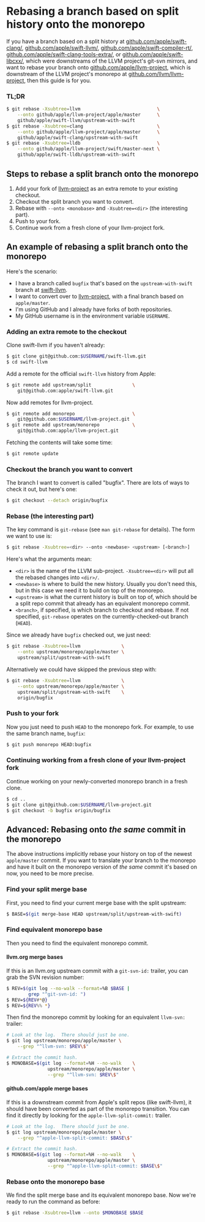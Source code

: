 # Rebasing a branch based on split history onto the monorepo

If you have a branch based on a split history at
[github.com/apple/swift-clang/](https://github.com/apple/swift-clang/),
[github.com/apple/swift-llvm/](https://github.com/apple/swift-llvm/),
[github.com/apple/swift-compiler-rt/](https://github.com/apple/swift-compiler-rt/),
[github.com/apple/swift-clang-tools-extra/](https://github.com/apple/swift-clang-tools-extra/),
or [github.com/apple/swift-libcxx/](https://github.com/apple/swift-libcxx/),
which were downstreams of the LLVM project's git-svn mirrors, and want to
rebase your branch onto
[github.com/apple/llvm-project](https://github.com/apple/llvm-project), which
is downstream of the LLVM project's monorepo at
[github.com/llvm/llvm-project](https://github.com/llvm/llvm-project), then this
guide is for you.

### TL;DR

```sh
$ git rebase -Xsubtree=llvm                            \
    --onto github/apple/llvm-project/apple/master      \
    github/apple/swift-llvm/upstream-with-swift
$ git rebase -Xsubtree=clang                           \
    --onto github/apple/llvm-project/apple/master      \
    github/apple/swift-clang/upstream-with-swift
$ git rebase -Xsubtree=lldb                            \
    --onto github/apple/llvm-project/swift/master-next \
    github/apple/swift-lldb/upstream-with-swift
```

## Steps to rebase a split branch onto the monorepo

1. Add your fork of [llvm-project](https://github.com/apple/llvm-project) as an
   extra remote to your existing checkout.
2. Checkout the split branch you want to convert.
3. Rebase with `--onto <monobase>` and `-Xsubtree=<dir>` (the interesting
   part).
4. Push to your fork.
5. Continue work from a fresh clone of your llvm-project fork.

## An example of rebasing a split branch onto the monorepo

Here's the scenario:

- I have a branch called `bugfix` that's based on the `upstream-with-swift`
  branch at [swift-llvm](https://github.com/apple/swift-llvm/).
- I want to convert over to
  [llvm-project](https://github.com/apple/llvm-project), with
  a final branch based on `apple/master`.
- I'm using GitHub and I already have forks of both repositories.
- My GitHub username is in the environment variable `USERNAME`.

### Adding an extra remote to the checkout

Clone swift-llvm if you haven't already:

```sh
$ git clone git@github.com:$USERNAME/swift-llvm.git
$ cd swift-llvm
```

Add a remote for the official `swift-llvm` history from Apple:
```sh
$ git remote add upstream/split               \
    git@github.com:apple/swift-llvm.git
```

Now add remotes for llvm-project.

```sh
$ git remote add monorepo                     \
    git@github.com:$USERNAME/llvm-project.git
$ git remote add upstream/monorepo            \
    git@github.com:apple/llvm-project.git
```

Fetching the contents will take some time:

```sh
$ git remote update
```

### Checkout the branch you want to convert

The branch I want to convert is called "bugfix".  There are lots of ways to
check it out, but here's one:

```sh
$ git checkout --detach origin/bugfix
```

### Rebase (the interesting part)

The key command is `git-rebase` (see `man git-rebase` for details).  The form
we want to use is:

```sh
$ git rebase -Xsubtree=<dir> --onto <newbase> <upstream> [<branch>]
```

Here's what the arguments mean:

- `<dir>` is the name of the LLVM sub-project.  `-Xsubtree=<dir>` will put all
  the rebased changes into `<dir>/`.
- `<newbase>` is where to build the new history.  Usually you don't need this,
  but in this case we need it to build on top of the monorepo.
- `<upstream>` is what the current history is built on top of, which should be
  a split repo commit that already has an equivalent monorepo commit.
- `<branch>`, if specified, is which branch to checkout and rebase.  If not
  specified, `git-rebase` operates on the currently-checked-out branch
  (`HEAD`).

Since we already have `bugfix` checked out, we just need:

```sh
$ git rebase -Xsubtree=llvm               \
    --onto upstream/monorepo/apple/master \
    upstream/split/upstream-with-swift
```

Alternatively we could have skipped the previous step with:

```sh
$ git rebase -Xsubtree=llvm               \
    --onto upstream/monorepo/apple/master \
    upstream/split/upstream-with-swift    \
    origin/bugfix
```

### Push to your fork

Now you just need to push `HEAD` to the monorepo fork.  For example, to use the
same branch name, `bugfix`:

```sh
$ git push monorepo HEAD:bugfix
```

### Continuing working from a fresh clone of your llvm-project fork

Continue working on your newly-converted monorepo branch in a fresh clone.

```sh
$ cd ..
$ git clone git@github.com:$USERNAME/llvm-project.git
$ git checkout -b bugfix origin/bugfix
```

## Advanced: Rebasing onto *the same* commit in the monorepo

The above instructions implicitly rebase your history on top of the newest
`apple/master` commit.  If you want to translate your branch to the monorepo
and have it built on the monorepo version of *the same* commit it's based on
now, you need to be more precise.

### Find your split merge base

First, you need to find your current merge base with the split upstream:

```sh
$ BASE=$(git merge-base HEAD upstream/split/upstream-with-swift)
```

### Find equivalent monorepo base

Then you need to find the equivalent monorepo commit.

#### llvm.org merge bases

If this is an llvm.org upstream commit with a `git-svn-id:` trailer, you can
grab the SVN revision number:

```sh
$ REV=$(git log --no-walk --format=%B $BASE |
        grep "^git-svn-id: ")
$ REV=${REV#*@}
$ REV=${REV%% *}
```

Then find the monorepo commit by looking for an equivalent `llvm-svn:` trailer:

```sh
# Look at the log.  There should just be one.
$ git log upstream/monorepo/apple/master \
    --grep "^llvm-svn: $REV\$"

# Extract the commit hash.
$ MONOBASE=$(git log --format=%H --no-walk    \
               upstream/monorepo/apple/master \
               --grep "^llvm-svn: $REV\$"
```

#### github.com/apple merge bases

If this is a downstream commit from Apple's split repos (like swift-llvm), it
should have been converted as part of the monorepo transition.  You can find it
directly by looking for the `apple-llvm-split-commit:` trailer.

```sh
# Look at the log.  There should just be one.
$ git log upstream/monorepo/apple/master \
    --grep "^apple-llvm-split-commit: $BASE\$"

# Extract the commit hash.
$ MONOBASE=$(git log --format=%H --no-walk    \
               upstream/monorepo/apple/master \
               --grep "^apple-llvm-split-commit: $BASE\$"
```

### Rebase onto the monorepo base

We find the split merge base and its equivalent monorepo base.  Now we're ready
to run the command as before:

```sh
$ git rebase -Xsubtree=llvm --onto $MONOBASE $BASE
```
